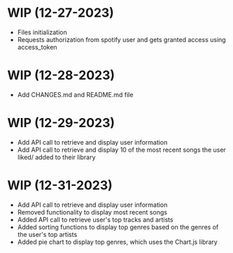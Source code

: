 WIP (12-27-2023)
==========================
* Files initialization
* Requests authorization from spotify user and gets granted access using access_token


WIP (12-28-2023)
==========================
* Add CHANGES.md and README.md file 


WIP (12-29-2023)
==========================
* Add API call to retrieve and display user information
* Add API call to retrieve and display 10 of the most recent songs the user liked/ added to their library  

WIP (12-31-2023)
==========================
* Add API call to retrieve and display user information
* Removed functionality to display most recent songs
* Added API call to retrieve user's top tracks and artists
* Added sorting functions to display top genres based on the genres of the user's top artists
* Added pie chart to display top genres, which uses the Chart.js library